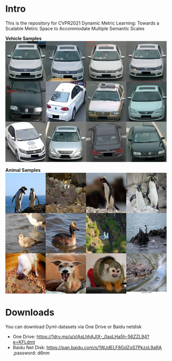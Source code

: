 # Intro
This is the repository for CVPR2021 Dynamic Metric Learning: Towards a Scalable Metric Space to Accommodate Multiple Semantic Scales

**Vehicle Samples**
![](doc/vehicle_samples.png)

**Animal Samples**
![](doc/animal_samples.png)

# Downloads
You can download Dyml-datasets via One Drive or Baidu netdisk
- One Drive: https://1drv.ms/u/s!AsLhhAJIX-_0asLHa5h-56ZZL94?e=KFLdmt
- Baidu Net Disk: https://pan.baidu.com/s/1WJdELF8GdZqS7PkzsL9aRA ,password: d6nm 